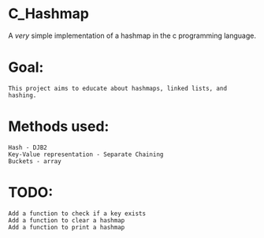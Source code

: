 # C_Hashmap
A *very* simple implementation of a hashmap in the c programming language.

# Goal:
    This project aims to educate about hashmaps, linked lists, and hashing.

# Methods used:
    Hash - DJB2
    Key-Value representation - Separate Chaining
    Buckets - array
    

# TODO:
    Add a function to check if a key exists
    Add a function to clear a hashmap
    Add a function to print a hashmap
    
